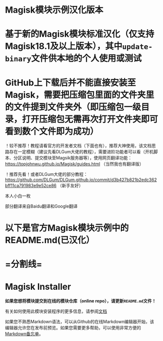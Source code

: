 # Magisk模块示例汉化版本
# 基于新的Magisk模块标准汉化（仅支持Magisk18.1及以上版本），其中`update-binary`文件供本地的个人使用或测试

# GitHub上下载后并不能直接安装至Magisk，需要把压缩包里面的文件夹里的文件提到文件夹外（即压缩包一级目录，打开压缩包无需再次打开文件夹即可看到数个文件即为成功）
  
  ！较不推荐！教程请看官方的开发者文档（下面也有），推荐大神使用，该文档思路存在一定模糊（建议先看DLGum大佬的教程），需要进阶功能者可以看（开机脚本、分区说明、提交模块至Magsik服务器等），使用网页翻译功能：https://topjohnwu.github.io/Magisk/guides.html （当然我也有翻译版）
  
  ！推荐先看！或者DLGum大佬的部分教程：https://github.com/DLGum/DLGum.github.io/commit/d3b427b821b2edc362bff11ca791983e9e52ce86 （新手友好）
  
  本人小白一枚
  
  部分翻译来自Baidu翻译和Google翻译
# 以下是官方Magisk模块示例中的README.md(已汉化）
# =分割线=

# Magisk Installer

**如果您想将模块提交到在线的模块仓库（online repo），请更新`README.md`文件！**

有关如何使用此模块安装程序的更多信息，请参阅[文档](https://topjohnwu.github.io/Magisk/guides.html)

如果您不熟悉Markdown语法，可以从Github的在线Markdown编辑器开始，该编辑器允许您在发布前预览。如果您需要更多帮助，可以使用非常方便的[Markdown备忘单](https://github.com/adam-p/markdown-here/wiki/markdown-cashtsheet)。

